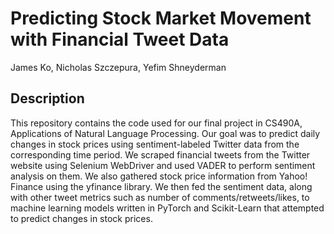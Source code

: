 # Predicting Stock Market Movement with Financial Tweet Data

James Ko, Nicholas Szczepura, Yefim Shneyderman

## Description

This repository contains the code used for our final project in CS490A, Applications of Natural Language Processing. Our goal was to predict daily changes in stock prices using sentiment-labeled Twitter data from the corresponding time period. We scraped financial tweets from the Twitter website using Selenium WebDriver and used VADER to perform sentiment analysis on them. We also gathered stock price information from Yahoo! Finance using the yfinance library. We then fed the sentiment data, along with other tweet metrics such as number of comments/retweets/likes, to machine learning models written in PyTorch and Scikit-Learn that attempted to predict changes in stock prices.
